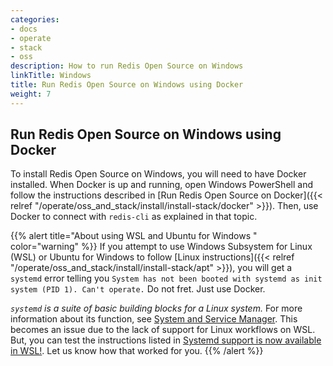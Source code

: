 ```yaml
---
categories:
- docs
- operate
- stack
- oss
description: How to run Redis Open Source on Windows
linkTitle: Windows
title: Run Redis Open Source on Windows using Docker
weight: 7
---
```


## Run Redis Open Source on Windows using Docker

To install Redis Open Source on Windows, you will need to have Docker installed. When Docker is up and running, open Windows PowerShell and follow the instructions described in [Run Redis Open Source on Docker]({{< relref "/operate/oss_and_stack/install/install-stack/docker" >}}). Then, use Docker to connect with `redis-cli` as explained in that topic.

{{% alert title="About using WSL and Ubuntu for Windows " color="warning" %}}
If you attempt to use Windows Subsystem for Linux (WSL) or Ubuntu for Windows to follow [Linux instructions]({{< relref "/operate/oss_and_stack/install/install-stack/apt" >}}), you will get a `systemd` error telling you `System has not been booted with systemd as init system (PID 1). Can't operate.` Do not fret. Just use Docker. 

_`systemd` is a suite of basic building blocks for a Linux system._ For more information about its function, see [System and Service Manager](https://systemd.io/). This becomes an issue due to the lack of support for Linux workflows on WSL. But, you can test the instructions listed in [Systemd support is now available in WSL!](https://devblogs.microsoft.com/commandline/systemd-support-is-now-available-in-wsl/). Let us know how that worked for you. 
{{% /alert %}}
